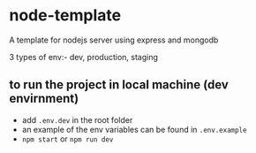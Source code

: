 # node-template

A template for nodejs server using express and mongodb

3 types of env:- dev, production, staging

## to run the project in local machine (dev envirnment)
- add `.env.dev` in the root folder
- an example of the env variables can be found in `.env.example`
- `npm start` or `npm run dev` 
